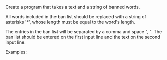 Create a program that takes a text and a string of banned words. 

All words included in the ban list should be replaced with a string of asterisks '*', whose length must be equal to the word's length.

The entries in the ban list will be separated by a comma and space ", ". The ban list should be entered on the first input line and the text on the second input line. 

Examples:

